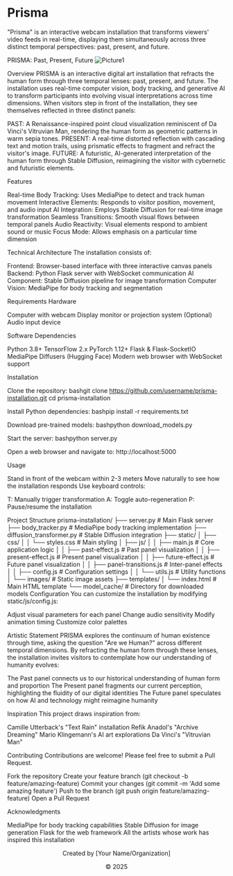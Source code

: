 # Prisma
"Prisma" is an interactive webcam installation that transforms viewers' video feeds in real-time, displaying them simultaneously across three distinct temporal perspectives: past, present, and future. 


PRISMA: Past, Present, Future
![Picture1](https://github.com/user-attachments/assets/7db7bcdc-d5b4-429d-ad6d-14a3e0105bd0)

Overview
PRISMA is an interactive digital art installation that refracts the human form through three temporal lenses: past, present, and future. The installation uses real-time computer vision, body tracking, and generative AI to transform participants into evolving visual interpretations across time dimensions.
When visitors step in front of the installation, they see themselves reflected in three distinct panels:

PAST: A Renaissance-inspired point cloud visualization reminiscent of Da Vinci's Vitruvian Man, rendering the human form as geometric patterns in warm sepia tones.
PRESENT: A real-time distorted reflection with cascading text and motion trails, using prismatic effects to fragment and refract the visitor's image.
FUTURE: A futuristic, AI-generated interpretation of the human form through Stable Diffusion, reimagining the visitor with cybernetic and futuristic elements.

Features

Real-time Body Tracking: Uses MediaPipe to detect and track human movement
Interactive Elements: Responds to visitor position, movement, and audio input
AI Integration: Employs Stable Diffusion for real-time image transformation
Seamless Transitions: Smooth visual flows between temporal panels
Audio Reactivity: Visual elements respond to ambient sound or music
Focus Mode: Allows emphasis on a particular time dimension

Technical Architecture
The installation consists of:

Frontend: Browser-based interface with three interactive canvas panels
Backend: Python Flask server with WebSocket communication
AI Component: Stable Diffusion pipeline for image transformation
Computer Vision: MediaPipe for body tracking and segmentation

Requirements
Hardware

Computer with webcam
Display monitor or projection system
(Optional) Audio input device

Software Dependencies

Python 3.8+
TensorFlow 2.x
PyTorch 1.12+
Flask & Flask-SocketIO
MediaPipe
Diffusers (Hugging Face)
Modern web browser with WebSocket support

Installation

Clone the repository:
bashgit clone https://github.com/username/prisma-installation.git
cd prisma-installation

Install Python dependencies:
bashpip install -r requirements.txt

Download pre-trained models:
bashpython download_models.py

Start the server:
bashpython server.py

Open a web browser and navigate to:
http://localhost:5000


Usage

Stand in front of the webcam within 2-3 meters
Move naturally to see how the installation responds
Use keyboard controls:

T: Manually trigger transformation
A: Toggle auto-regeneration
P: Pause/resume the installation



Project Structure
prisma-installation/
├── server.py                # Main Flask server
├── body_tracker.py          # MediaPipe body tracking implementation
├── diffusion_transformer.py # Stable Diffusion integration
├── static/
│   ├── css/
│   │   └── styles.css       # Main styling
│   ├── js/
│   │   ├── main.js          # Core application logic
│   │   ├── past-effect.js   # Past panel visualization
│   │   ├── present-effect.js # Present panel visualization
│   │   ├── future-effect.js # Future panel visualization
│   │   ├── panel-transitions.js # Inter-panel effects
│   │   ├── config.js        # Configuration settings
│   │   └── utils.js         # Utility functions
│   └── images/              # Static image assets
├── templates/
│   └── index.html           # Main HTML template
└── model_cache/             # Directory for downloaded models
Configuration
You can customize the installation by modifying static/js/config.js:

Adjust visual parameters for each panel
Change audio sensitivity
Modify animation timing
Customize color palettes

Artistic Statement
PRISMA explores the continuum of human existence through time, asking the question "Are we Human?" across different temporal dimensions. By refracting the human form through these lenses, the installation invites visitors to contemplate how our understanding of humanity evolves:

The Past panel connects us to our historical understanding of human form and proportion
The Present panel fragments our current perception, highlighting the fluidity of our digital identities
The Future panel speculates on how AI and technology might reimagine humanity

Inspiration
This project draws inspiration from:

Camille Utterback's "Text Rain" installation
Refik Anadol's "Archive Dreaming"
Mario Klingemann's AI art explorations
Da Vinci's "Vitruvian Man"

Contributing
Contributions are welcome! Please feel free to submit a Pull Request.

Fork the repository
Create your feature branch (git checkout -b feature/amazing-feature)
Commit your changes (git commit -m 'Add some amazing feature')
Push to the branch (git push origin feature/amazing-feature)
Open a Pull Request


Acknowledgments

MediaPipe for body tracking capabilities
Stable Diffusion for image generation
Flask for the web framework
All the artists whose work has inspired this installation


<div align="center">
  <p>Created by [Your Name/Organization]</p>
  <p>© 2025</p>
</div>
